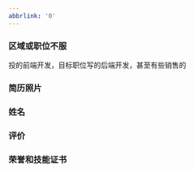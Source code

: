 ```yaml
---
abbrlink: '0'
---
```

### 区域或职位不服
投的前端开发，目标职位写的后端开发，甚至有些销售的


### 简历照片


### 姓名


### 评价


### 荣誉和技能证书

